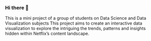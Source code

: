 ### Hi there 👋
This is a mini project of a group of students on Data Science and Data Visualization subjects
This project aims to create an interactive data visualization to explore the intriguing the trends, patterns and insights hidden within Netflix’s content landscape. 
